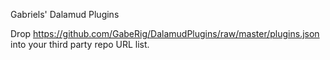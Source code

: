 Gabriels' Dalamud Plugins

Drop https://github.com/GabeRig/DalamudPlugins/raw/master/plugins.json into your third party repo URL list.
